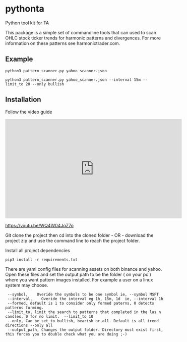 # pythonta
Python tool kit for TA

This package is a simple set of commandline tools that can used to scan OHLC stock ticker trends for harmonic patterns and divergences.  For more information on these patterns see harmonictrader.com.

## Example
```python3 pattern_scanner.py yahoo_scanner.json```

```python3 pattern_scanner.py yahoo_scanner.json --interval 15m --limit_to 20 --only bullish```

## Installation

Follow the video guide
<iframe width="560" height="315" src="https://www.youtube.com/embed/WQ4W04JqZ7o" title="YouTube video player" frameborder="0" allow="accelerometer; autoplay; clipboard-write; encrypted-media; gyroscope; picture-in-picture" allowfullscreen></iframe>

https://youtu.be/WQ4W04JqZ7o

Git clone the project then cd into the cloned folder - OR - download the project zip and use the command line to reach the project folder.

Install all project dependencies

```pip3 install -r requirements.txt```

There are yaml config files for scanning assets on both binance and yahoo.  Open these files and set the output path to be the folder ( on your pc ) where you want pattern images installed. For example a user on a linux system may choose.

```
 --symbol,    Overide the symbols to be one symbol ie, --symbol MSFT
 --interval,    Overide the interval eg 1h, 15m, 1d  ie, --interval 1h
 --formed, default is 1 to consider only formed paterns, 0 detects patterns forming.
 --limit_to, limit the search to patterns that completed in the las n candles, 0 for no limit.  --limit_to 10
 --only, Can be set to bullish, bearish or all. Default is all trend directions --only all
 --output_path, Changes the output folder. Directory must exist first, this forces you to double check what you are doing ;-)
 ```
